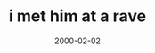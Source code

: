 ---
layout: base.njk
title : 'i met him at a rave' 
view_title : 'i met him at a rave' 
year : '2000' 
date : '2000-02-02' 
img_file : '/drawing/imethimat.png' 
html_file : 'imethim' 
next_html : 'damnlines.html' 
year_order : '116' 
permalink : "title/{{html_file}}.html"
---